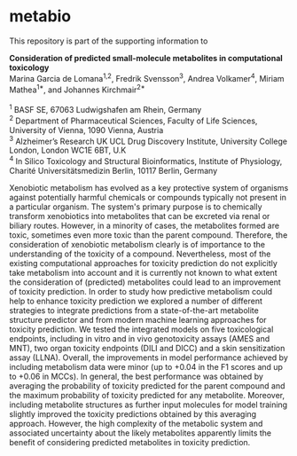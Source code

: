 # metabio

This repository is part of the supporting information to

<b> Consideration of predicted small-molecule metabolites in computational toxicology </b><br />
Marina Garcia de Lomana<sup>1,2</sup>, Fredrik Svensson<sup>3</sup>, Andrea Volkamer<sup>4</sup>, Miriam Mathea<sup>1*</sup>, and Johannes Kirchmair<sup>2*</sup><br /><br />
<sup>1</sup> BASF SE, 67063 Ludwigshafen am Rhein, Germany<br />
<sup>2</sup> Department of Pharmaceutical Sciences, Faculty of Life Sciences, University of Vienna, 1090 Vienna, Austria<br />
<sup>3</sup> Alzheimer’s Research UK UCL Drug Discovery Institute, University College London, London WC1E 6BT, U.K<br />
<sup>4</sup> In Silico Toxicology and Structural Bioinformatics, Institute of Physiology, Charité Universitätsmedizin Berlin, 10117 Berlin, Germany<br />


Xenobiotic metabolism has evolved as a key protective system of organisms against potentially harmful chemicals or compounds typically not present in a particular organism. The system's primary purpose is to chemically transform xenobiotics into metabolites that can be excreted via renal or biliary routes. However, in a minority of cases, the metabolites formed are toxic, sometimes even more toxic than the parent compound. Therefore, the consideration of xenobiotic metabolism clearly is of importance to the understanding of the toxicity of a compound. Nevertheless, most of the existing computational approaches for toxicity prediction do not explicitly take metabolism into account and it is currently not known to what extent the consideration of (predicted) metabolites could lead to an improvement of toxicity prediction. In order to study how predictive metabolism could help to enhance toxicity prediction we explored a number of different strategies to integrate predictions from a state-of-the-art metabolite structure predictor and from modern machine learning approaches for toxicity prediction. We tested the integrated models on five toxicological endpoints, including in vitro and in vivo genotoxicity assays (AMES and MNT), two organ toxicity endpoints (DILI and DICC) and a skin sensitization assay (LLNA). Overall, the improvements in model performance achieved by including metabolism data were minor (up to +0.04 in the F1 scores and up to +0.06 in MCCs). In general, the best performance was obtained by averaging the probability of toxicity predicted for the parent compound and the maximum probability of toxicity predicted for any metabolite. Moreover, including metabolite structures as further input molecules for model training slightly improved the toxicity predictions obtained by this averaging approach. However, the high complexity of the metabolic system and associated uncertainty about the likely metabolites apparently limits the benefit of considering predicted metabolites in toxicity prediction. 

